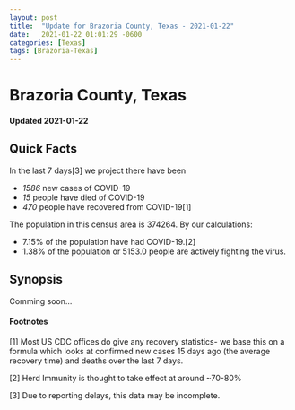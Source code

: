 ```yaml
---
layout: post
title:  "Update for Brazoria County, Texas - 2021-01-22"
date:   2021-01-22 01:01:29 -0600
categories: [Texas]
tags: [Brazoria-Texas]
---
```


# Brazoria County, Texas
#### Updated 2021-01-22

## Quick Facts

In the last 7 days[3] we project there have been
- *1586* new cases of COVID-19
- *15* people have died of COVID-19
- *470* people have recovered from COVID-19[1]

The population in this census area is 374264. By our calculations:
- 7.15% of the population have had COVID-19.[2]
- 1.38% of the population or 5153.0 people are actively fighting the virus.

## Synopsis

Comming soon...


#### Footnotes

[1] Most US CDC offices do give any recovery statistics- we base this on a formula which looks at confirmed new cases
15 days ago (the average recovery time) and deaths over the last 7 days.

[2] Herd Immunity is thought to take effect at around ~70-80%

[3] Due to reporting delays, this data may be incomplete.
 
    
